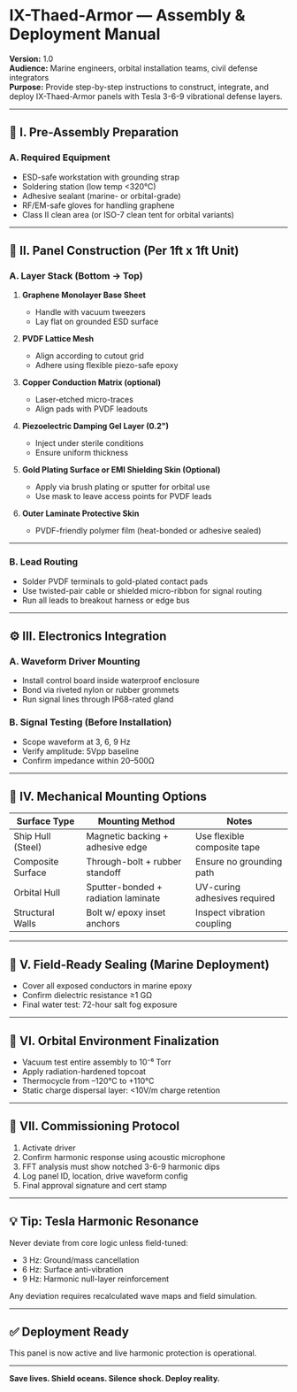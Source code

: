 # IX-Thaed-Armor — Assembly & Deployment Manual  
**Version:** 1.0  
**Audience:** Marine engineers, orbital installation teams, civil defense integrators  
**Purpose:** Provide step-by-step instructions to construct, integrate, and deploy IX-Thaed-Armor panels with Tesla 3-6-9 vibrational defense layers.

---

## 🧱 I. Pre-Assembly Preparation

### A. Required Equipment
- ESD-safe workstation with grounding strap
- Soldering station (low temp <320°C)
- Adhesive sealant (marine- or orbital-grade)
- RF/EM-safe gloves for handling graphene
- Class II clean area (or ISO-7 clean tent for orbital variants)

---

## 📐 II. Panel Construction (Per 1ft x 1ft Unit)

### A. Layer Stack (Bottom → Top)

1. **Graphene Monolayer Base Sheet**
   - Handle with vacuum tweezers
   - Lay flat on grounded ESD surface

2. **PVDF Lattice Mesh**
   - Align according to cutout grid
   - Adhere using flexible piezo-safe epoxy

3. **Copper Conduction Matrix (optional)**
   - Laser-etched micro-traces  
   - Align pads with PVDF leadouts  

4. **Piezoelectric Damping Gel Layer (0.2")**
   - Inject under sterile conditions  
   - Ensure uniform thickness

5. **Gold Plating Surface or EMI Shielding Skin (Optional)**
   - Apply via brush plating or sputter for orbital use  
   - Use mask to leave access points for PVDF leads

6. **Outer Laminate Protective Skin**
   - PVDF-friendly polymer film (heat-bonded or adhesive sealed)

---

### B. Lead Routing

- Solder PVDF terminals to gold-plated contact pads  
- Use twisted-pair cable or shielded micro-ribbon for signal routing  
- Run all leads to breakout harness or edge bus

---

## ⚙️ III. Electronics Integration

### A. Waveform Driver Mounting

- Install control board inside waterproof enclosure  
- Bond via riveted nylon or rubber grommets  
- Run signal lines through IP68-rated gland

### B. Signal Testing (Before Installation)

- Scope waveform at 3, 6, 9 Hz  
- Verify amplitude: 5Vpp baseline  
- Confirm impedance within 20–500Ω

---

## 🔩 IV. Mechanical Mounting Options

| Surface Type       | Mounting Method                     | Notes                          |
|--------------------|--------------------------------------|--------------------------------|
| Ship Hull (Steel)  | Magnetic backing + adhesive edge     | Use flexible composite tape    |
| Composite Surface  | Through-bolt + rubber standoff       | Ensure no grounding path       |
| Orbital Hull       | Sputter-bonded + radiation laminate  | UV-curing adhesives required   |
| Structural Walls   | Bolt w/ epoxy inset anchors          | Inspect vibration coupling     |

---

## 🌊 V. Field-Ready Sealing (Marine Deployment)

- Cover all exposed conductors in marine epoxy  
- Confirm dielectric resistance ≥1 GΩ  
- Final water test: 72-hour salt fog exposure  

---

## 🚀 VI. Orbital Environment Finalization

- Vacuum test entire assembly to 10⁻⁶ Torr  
- Apply radiation-hardened topcoat  
- Thermocycle from –120°C to +110°C  
- Static charge dispersal layer: <10V/m charge retention

---

## 🧪 VII. Commissioning Protocol

1. Activate driver
2. Confirm harmonic response using acoustic microphone
3. FFT analysis must show notched 3-6-9 harmonic dips
4. Log panel ID, location, drive waveform config
5. Final approval signature and cert stamp

---

## 💡 Tip: Tesla Harmonic Resonance

Never deviate from core logic unless field-tuned:  
- 3 Hz: Ground/mass cancellation  
- 6 Hz: Surface anti-vibration  
- 9 Hz: Harmonic null-layer reinforcement

Any deviation requires recalculated wave maps and field simulation.

---

## ✅ Deployment Ready

This panel is now active and live harmonic protection is operational.

---

**Save lives. Shield oceans. Silence shock. Deploy reality.**
